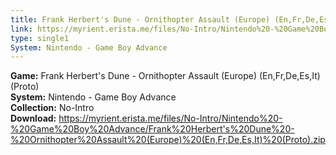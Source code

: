 ```yaml
---
title: Frank Herbert's Dune - Ornithopter Assault (Europe) (En,Fr,De,Es,It) (Proto)
link: https://myrient.erista.me/files/No-Intro/Nintendo%20-%20Game%20Boy%20Advance/Frank%20Herbert's%20Dune%20-%20Ornithopter%20Assault%20(Europe)%20(En,Fr,De,Es,It)%20(Proto).zip
type: single1
System: Nintendo - Game Boy Advance
---
```

<b>Game:</b> Frank Herbert's Dune - Ornithopter Assault (Europe) (En,Fr,De,Es,It) (Proto)<br>
<b>System:</b> Nintendo - Game Boy Advance<br>
<b>Collection:</b> No-Intro<br>
<b>Download:</b> https://myrient.erista.me/files/No-Intro/Nintendo%20-%20Game%20Boy%20Advance/Frank%20Herbert's%20Dune%20-%20Ornithopter%20Assault%20(Europe)%20(En,Fr,De,Es,It)%20(Proto).zip